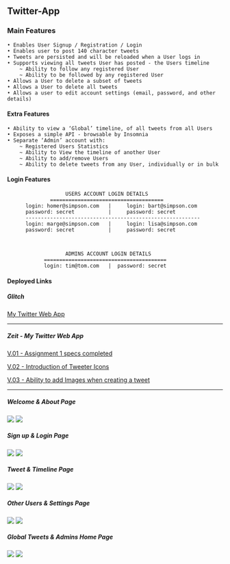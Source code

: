 ## Twitter-App

### Main Features

    • Enables User Signup / Registration / Login
    • Enables user to post 140 character tweets
    • Tweets are persisted and will be reloaded when a User logs in
    • Supports viewing all tweets User has posted - the Users timeline
        ~ Ability to follow any registered User
        ~ Ability to be followed by any registered User
    • Allows a User to delete a subset of tweets
    • Allows a User to delete all tweets
    • Allows a user to edit account settings (email, password, and other details)
    
#### Extra Features
    
    • Ability to view a ‘Global’ timeline, of all tweets from all Users
    • Exposes a simple API - browsable by Insomnia
    • Separate ‘Admin’ account with:
        ~ Registered Users Statistics
        ~ Ability to View the timeline of another User
        ~ Ability to add/remove Users
        ~ Ability to delete tweets from any User, individually or in bulk
 
#### Login Features

                       USERS ACCOUNT LOGIN DETAILS  
                  =====================================
          login: homer@simpson.com   |     login: bart@simpson.com
          password: secret           |     password: secret
          ---------------------------------------------------------
          login: marge@simpson.com   |     login: lisa@simpson.com
          password: secret           |     password: secret
      
      
      
                       ADMINS ACCOUNT LOGIN DETAILS  
                ========================================
                login: tim@tom.com   |  password: secret

#### Deployed Links
##### _Glitch_
   <a href="https://twitter-tweet.glitch.me/">My Twitter Web App</a>
 ***
##### _Zeit - My Twitter Web App_
   <a href="https://twitter-zvizybyvcr.now.sh/">V.01 - Assignment 1 specs completed</a>

   <a href="https://twitter-juhluhnibg.now.sh/">V.02 - Introduction of Tweeter Icons</a>

   <a href="https://twitter-mmkillbgcm.now.sh/">V.03 - Ability to add Images when creating a tweet</a>

   
***

#####    _Welcome & About Page_
<img src="http://res.cloudinary.com/cloud101/image/upload/c_scale,h_200,w_420/v1513975056/home_pb175y.png"/> <img src="http://res.cloudinary.com/cloud101/image/upload/c_scale,h_200,w_420/v1513975057/about_slusr9.png"/>
#####    _Sign up & Login Page_
<img src="http://res.cloudinary.com/cloud101/image/upload/c_scale,h_200,w_420/v1513975056/signup_ybrbq1.png"/> <img src="http://res.cloudinary.com/cloud101/image/upload/c_scale,h_200,w_420/v1513975057/login_boh5yh.png"/>
#####    _Tweet & Timeline Page_
<img src="http://res.cloudinary.com/cloud101/image/upload/c_scale,h_200,w_420/v1513975057/tweet-page_iaohg6.png"/> <img src="http://res.cloudinary.com/cloud101/image/upload/c_scale,h_200,w_420/v1513975056/timeline_abxmkz.png"/>
#####    _Other Users & Settings Page_
<img src="http://res.cloudinary.com/cloud101/image/upload/c_scale,h_200,w_420/v1513975056/user-page_ecliop.png"/> <img src="http://res.cloudinary.com/cloud101/image/upload/c_scale,h_200,w_420/v1513975056/settings_fakiij.png"/>
#####    _Global Tweets & Admins Home Page_
<img src="http://res.cloudinary.com/cloud101/image/upload/c_scale,h_200,w_420/v1513976148/globaltweets_ml8ttk.png"/> <img src="http://res.cloudinary.com/cloud101/image/upload/c_scale,h_200,w_420/v1513975056/admin-home_cdptyb.png"/>



